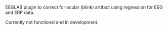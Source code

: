EEGLAB plugin to correct for ocular (blink) artifact using regression for EEG and ERP data.

Currently not functional and in development.
